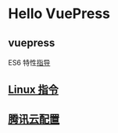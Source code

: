 # Hello VuePress

## vuepress

ES6 特性[指导](./guide/guide1.md)

## [Linux 指令](./command/linux_command.md)

## [腾讯云配置](./register/TencentCloud.md)
